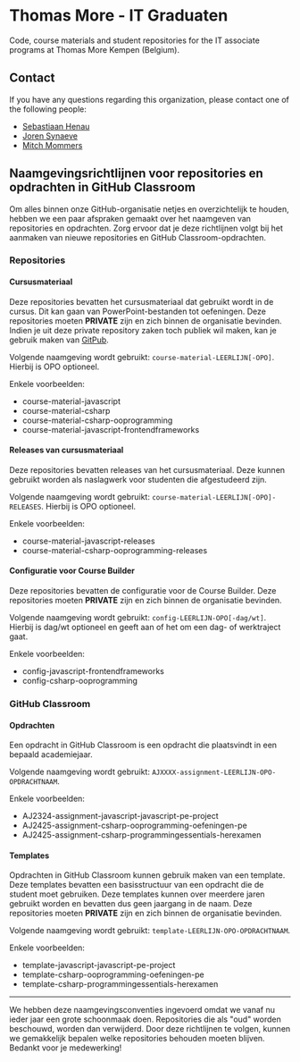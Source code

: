 # Thomas More - IT Graduaten

Code, course materials and student repositories for the IT associate programs at Thomas More Kempen (Belgium).

## Contact

If you have any questions regarding this organization, please contact one of the following people:
- [Sebastiaan Henau](sebastiaan.henau@thomasmore.be)
- [Joren Synaeve](joren.synaeve@thomasmore.be)
- [Mitch Mommers](mitch.mommers@thomasmore.be)

## Naamgevingsrichtlijnen voor repositories en opdrachten in GitHub Classroom

Om alles binnen onze GitHub-organisatie netjes en overzichtelijk te houden, hebben we een paar afspraken gemaakt over het naamgeven van repositories en opdrachten. Zorg ervoor dat je deze richtlijnen volgt bij het aanmaken van nieuwe repositories en GitHub Classroom-opdrachten.

### Repositories

#### Cursusmateriaal
Deze repositories bevatten het cursusmateriaal dat gebruikt wordt in de cursus. Dit kan gaan van PowerPoint-bestanden tot oefeningen. Deze repositories moeten **PRIVATE** zijn en zich binnen de organisatie bevinden. Indien je uit deze private repository zaken toch publiek wil maken, kan je gebruik maken van [GitPub](https://gitpub.sebastiaanh.com/).

Volgende naamgeving wordt gebruikt: `course-material-LEERLIJN[-OPO]`. Hierbij is OPO optioneel.

Enkele voorbeelden:
- course-material-javascript
- course-material-csharp
- course-material-csharp-ooprogramming
- course-material-javascript-frontendframeworks

#### Releases van cursusmateriaal
Deze repositories bevatten releases van het cursusmateriaal. Deze kunnen gebruikt worden als naslagwerk voor studenten die afgestudeerd zijn.

Volgende naamgeving wordt gebruikt: `course-material-LEERLIJN[-OPO]-RELEASES`. Hierbij is OPO optioneel.

Enkele voorbeelden:
  - course-material-javascript-releases
  - course-material-csharp-ooprogramming-releases

#### Configuratie voor Course Builder
Deze repositories bevatten de configuratie voor de Course Builder. Deze repositories moeten **PRIVATE** zijn en zich binnen de organisatie bevinden.

Volgende naamgeving wordt gebruikt: `config-LEERLIJN-OPO[-dag/wt]`. Hierbij is dag/wt optioneel en geeft aan of het om een dag- of werktraject gaat.

Enkele voorbeelden:
  - config-javascript-frontendframeworks
  - config-csharp-ooprogramming

### GitHub Classroom

#### Opdrachten
Een opdracht in GitHub Classroom is een opdracht die plaatsvindt in een bepaald academiejaar.

Volgende naamgeving wordt gebruikt: `AJXXXX-assignment-LEERLIJN-OPO-OPDRACHTNAAM`.

Enkele voorbeelden:
  - AJ2324-assignment-javascript-javascript-pe-project
  - AJ2425-assignment-csharp-ooprogramming-oefeningen-pe
  - AJ2425-assignment-csharp-programmingessentials-herexamen

#### Templates
Opdrachten in GitHub Classroom kunnen gebruik maken van een template. Deze templates bevatten een basisstructuur van een opdracht die de student moet gebruiken. Deze templates kunnen over meerdere jaren gebruikt worden en bevatten dus geen jaargang in de naam. Deze repositories moeten **PRIVATE** zijn en zich binnen de organisatie bevinden.

Volgende naamgeving wordt gebruikt: `template-LEERLIJN-OPO-OPDRACHTNAAM`.

Enkele voorbeelden:
  - template-javascript-javascript-pe-project
  - template-csharp-ooprogramming-oefeningen-pe
  - template-csharp-programmingessentials-herexamen

---

We hebben deze naamgevingsconventies ingevoerd omdat we vanaf nu ieder jaar een grote schoonmaak doen. Repositories die als "oud" worden beschouwd, worden dan verwijderd. Door deze richtlijnen te volgen, kunnen we gemakkelijk bepalen welke repositories behouden moeten blijven. Bedankt voor je medewerking!
